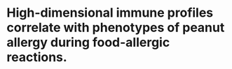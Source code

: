 # High-dimensional immune profiles correlate with phenotypes of peanut allergy during food-allergic reactions.

